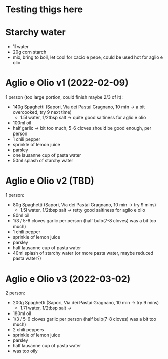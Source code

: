 # Testing thigs here

# Starchy water
* 1l water
* 20g corn starch
* mix, bring to boil, let cool for cacio e pepe, could be used hot for aglio e olio

# Aglio e Olio v1 (2022-02-09)
1 person (too large portion, could finish maybe 2/3 of it):
* 140g Spaghetti (Sapori, Via dei Pastai Gragnano, 10 min -> a bit overcooked, try 9 next time)
    * 1.5l water, 1/2tbsp salt -> quite good saltiness for aglio e olio
* 100ml oil
* half garlic -> bit too much, 5-6 cloves should be good enough, per person
* 1 chili pepper
* sprinkle of lemon juice
* parsley
* one lausanne cup of pasta water
* 50ml splash of starchy water

# Aglio e Olio v2 (TBD)
1 person:
* 80g Spaghetti (Sapori, Via dei Pastai Gragnano, 10 min -> try 9 mins)
    * 1.5l water, 1/2tbsp salt -> retty good saltiness for aglio e olio
* 80ml oil
* 1/3 / 5-6 cloves garlic per person (half bulb(7-8 cloves) was a bit too much)
* 1 chili pepper
* sprinkle of lemon juice
* parsley
* half lausanne cup of pasta water
* 40ml splash of starchy water (or more pasta water, maybe reduced pasta water?)


# Aglio e Olio v3 (2022-03-02)
2 person:
* 200g Spaghetti (Sapori, Via dei Pastai Gragnano, 10 min -> try 9 mins)
    * 1.7l water, 1/2tbsp salt -> 
* 180ml oil
* 1/3 / 5-6 cloves garlic per person (half bulb(7-8 cloves) was a bit too much)
* 2 chili peppers
* sprinkle of lemon juice
* parsley
* half lausanne cup of pasta water
* was too oily